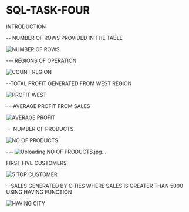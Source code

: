 # SQL-TASK-FOUR

INTRODUCTION 

-- NUMBER OF ROWS PROVIDED IN THE TABLE


![NUMBER OF ROWS](https://github.com/Janeamaka94/SQL-TASK-FOUR/assets/144977337/a806ed22-ca60-4a92-9d6a-b277cbc6901d)


--- REGIONS OF OPERATION

![COUNT REGION](https://github.com/Janeamaka94/SQL-TASK-FOUR/assets/144977337/70b66225-f492-4aa1-a572-10470ca1d3bd)


--TOTAL PROFIT GENERATED FROM WEST REGION

![PROFIT WEST](https://github.com/Janeamaka94/SQL-TASK-FOUR/assets/144977337/c2480814-02da-406e-bd80-b86111e433c1)


---AVERAGE PROFIT FROM SALES

![AVERAGE PROFIT](https://github.com/Janeamaka94/SQL-TASK-FOUR/assets/144977337/b99ae0db-49c5-419c-a72b-7a6b4b9e52f0)


---NUMBER OF PRODUCTS

![NO OF PRODUCTS](https://github.com/Janeamaka94/SQL-TASK-FOUR/assets/144977337/3fc595b3-3e0f-47f7-8a0c-d386ff11b9bd)

--- ![Uploading NO OF PRODUCTS.jpg…]()

FIRST FIVE CUSTOMERS

![5 TOP CUSTOMER](https://github.com/Janeamaka94/SQL-TASK-FOUR/assets/144977337/9434d25e-094d-4b6a-984e-d40f5c1d3813)


--SALES GENERATED BY CITIES WHERE SALES IS GREATER  THAN 5000 USING HAVING FUNCTION


![HAVING CITY](https://github.com/Janeamaka94/SQL-TASK-FOUR/assets/144977337/4aaccc40-ef56-40fb-bd19-b99636bb27dd)






